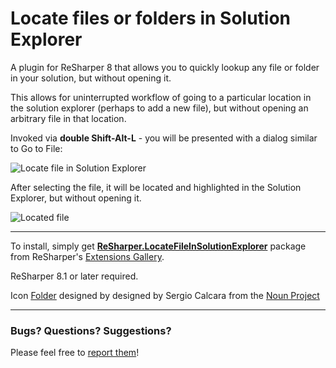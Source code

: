 Locate files or folders in Solution Explorer
===

A plugin for ReSharper 8 that allows you to quickly lookup any file or folder in your solution, but without opening it.

This allows for uninterrupted workflow of going to a particular location in the solution explorer (perhaps to add a new file), but without opening an arbitrary file in that location.

Invoked via **double Shift-Alt-L** - you will be presented with a dialog similar to Go to File:

![Locate file in Solution Explorer][1]

After selecting the file, it will be located and highlighted in the Solution Explorer, but without opening it.

![Located file][2]

---

To install, simply get [**ReSharper.LocateFileInSolutionExplorer**](https://resharper-plugins.jetbrains.com/packages/ReSharper.LocateFileInSolutionExplorer) package from ReSharper's [Extensions Gallery](http://resharper-plugins.jetbrains.com/).

ReSharper 8.1 or later required.

Icon [Folder](http://thenounproject.com/term/folder/24226/) designed by designed by Sergio Calcara from the [Noun Project](http://www.thenounproject.com)

---

### Bugs? Questions? Suggestions?

Please feel free to [report them](../../issues)!

  [1]: http://i.imgur.com/EWxLIcT.png
  [2]: http://i.imgur.com/iYOfJVF.png
